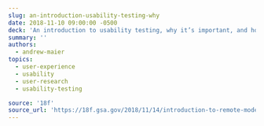 ```yaml
---
slug: an-introduction-usability-testing-why
date: 2018-11-10 09:00:00 -0500
deck: 'An introduction to usability testing, why it’s important, and how to talk about things that aren’t required to do a usability test&#46;'
summary: ''
authors: 
  - andrew-maier
topics: 
  - user-experience
  - usability
  - user-research
  - usability-testing

source: '18f'
source_url: 'https://18f.gsa.gov/2018/11/14/introduction-to-remote-moderated-usability-testing-part-1/'
---
```

